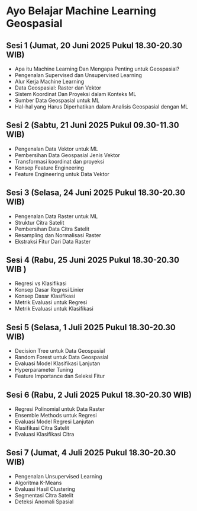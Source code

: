 # Ayo Belajar Machine Learning Geospasial

## Sesi 1 (Jumat, 20 Juni 2025 Pukul 18.30-20.30 WIB)
- Apa itu Machine Learning Dan Mengapa Penting untuk Geospasial?
- Pengenalan Supervised dan Unsupervised Learning
- Alur Kerja Machine Learning
- Data Geospasial: Raster dan Vektor
- Sistem Koordinat Dan Proyeksi dalam Konteks ML
- Sumber Data Geospasial untuk ML
- Hal-hal yang Harus Diperhatikan dalam Analisis Geospasial dengan ML

## Sesi 2 (Sabtu, 21 Juni 2025 Pukul 09.30-11.30 WIB) 
- Pengenalan Data Vektor untuk ML
- Pembersihan Data Geospasial Jenis Vektor
- Transformasi koordinat dan proyeksi
- Konsep Feature Engineering
- Feature Engineering untuk Data Vektor

## Sesi 3 (Selasa, 24 Juni 2025 Pukul 18.30-20.30 WIB) 
- Pengenalan Data Raster untuk ML
- Struktur Citra Satelit
- Pembersihan Data Citra Satelit
- Resampling dan Normalisasi Raster
- Ekstraksi Fitur Dari Data Raster

## Sesi 4 (Rabu, 25 Juni 2025 Pukul 18.30-20.30 WIB ) 
- Regresi vs Klasifikasi
- Konsep Dasar Regresi Linier
- Konsep Dasar Klasifikasi
- Metrik Evaluasi untuk Regresi
- Metrik Evaluasi untuk Klasifikasi

## Sesi 5 (Selasa, 1 Juli 2025 Pukul 18.30-20.30 WIB)
- Decision Tree untuk Data Geospasial
- Random Forest untuk Data Geospasial
- Evaluasi Model Klasifikasi Lanjutan
- Hyperparameter Tuning
- Feature Importance dan Seleksi Fitur

## Sesi 6 (Rabu, 2 Juli 2025 Pukul 18.30-20.30 WIB)
- Regresi Polinomial untuk Data Raster
- Ensemble Methods untuk Regresi
- Evaluasi Model Regresi Lanjutan
- Klasifikasi Citra Satelit
- Evaluasi Klasifikasi Citra

## Sesi 7 (Jumat, 4 Juli 2025 Pukul 18.30-20.30 WIB)
- Pengenalan Unsupervised Learning
- Algoritma K-Means
- Evaluasi Hasil Clustering
- Segmentasi Citra Satelit
- Deteksi Anomali Spasial
